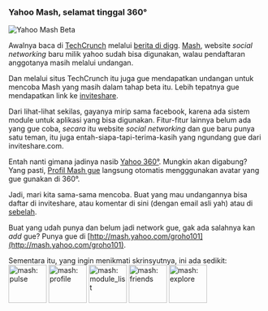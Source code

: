 ### Yahoo Mash, selamat tinggal 360&deg;

![Yahoo Mash Beta](http://kriwil.com/images/2.png "Mash")

Awalnya baca di [TechCrunch](http://www.techcrunch.com/2007/09/14/yahoo-invites-us-into-mash-its-new-social-network/)  melalui [berita di digg](http://digg.com/tech_news/Yahoo_Invites_Us_Into_Mash_Its_New_Social_Network).
[Mash](http://mash.yahoo.com), website _social networking_ baru milik yahoo sudah bisa digunakan, walau pendaftaran anggotanya masih melalui undangan.

Dan melalui situs TechCrunch itu juga gue mendapatkan undangan untuk mencoba Mash yang masih dalam tahap beta itu. Lebih tepatnya gue mendapatkan link ke [inviteshare](http://www.inviteshare.com/site.php?id=50).

Dari lihat-lihat sekilas, gayanya mirip sama facebook, karena ada sistem module untuk aplikasi yang bisa digunakan. Fitur-fitur lainnya belum ada yang gue coba, _secara_ itu website _social networking_ dan gue baru punya satu teman, itu juga entah-siapa-tapi-terima-kasih yang ngundang gue dari inviteshare.com.

Entah nanti gimana jadinya nasib [Yahoo 360&deg;](http://360.yahoo.com/). Mungkin akan digabung? Yang pasti, [Profil Mash gue](http://mash.yahoo.com/groho101) langsung otomatis mengggunakan avatar yang gue gunakan di 360&deg;.

Jadi, mari kita sama-sama mencoba. Buat yang mau undangannya bisa daftar di inviteshare, atau komentar di sini (dengan email asli yah) atau di [sebelah](http://kriwil.com/note/yahoo-mash).

Buat yang udah punya dan belum jadi network gue, gak ada salahnya kan _add_ gue? Punya gue di [http://mash.yahoo.com/groho101](http://mash.yahoo.com/groho101).

Sementara itu, yang ingin menikmati skrinsyutnya, ini ada sedikit:
<a href="http://www.flickr.com/photos/kriwil/1394381688/" title="Photo Sharing"><img src="http://farm2.static.flickr.com/1033/1394381688_e46aad4774_s.jpg" width="75" height="75" alt="mash: pulse" /></a>
<a href="http://www.flickr.com/photos/kriwil/1394381676/" title="Photo Sharing"><img src="http://farm2.static.flickr.com/1037/1394381676_448acfc6c7_s.jpg" width="75" height="75" alt="mash: profile" /></a>
<a href="http://www.flickr.com/photos/kriwil/1394381674/" title="Photo Sharing"><img src="http://farm2.static.flickr.com/1281/1394381674_75b149754e_s.jpg" width="75" height="75" alt="mash: module_list" /></a>
<a href="http://www.flickr.com/photos/kriwil/1394381670/" title="Photo Sharing"><img src="http://farm2.static.flickr.com/1321/1394381670_a253ec2ad3_s.jpg" width="75" height="75" alt="mash: friends" /></a>
<a href="http://www.flickr.com/photos/kriwil/1394381666/" title="Photo Sharing"><img src="http://farm2.static.flickr.com/1063/1394381666_2c9e76d5fc_s.jpg" width="75" height="75" alt="mash: explore" /></a>

<!-- METADATA: {"time": "2007-09-16 19:19:31", "title": "Yahoo Mash, selamat tinggal 360&deg;"} -->
